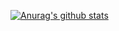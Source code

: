 [![Anurag's github stats](https://github-readme-stats.vercel.app/api?username=gojutin&count_private=true&show_icons=true&include_all_commits=true)](https://github.com/anuraghazra/github-readme-stats)
